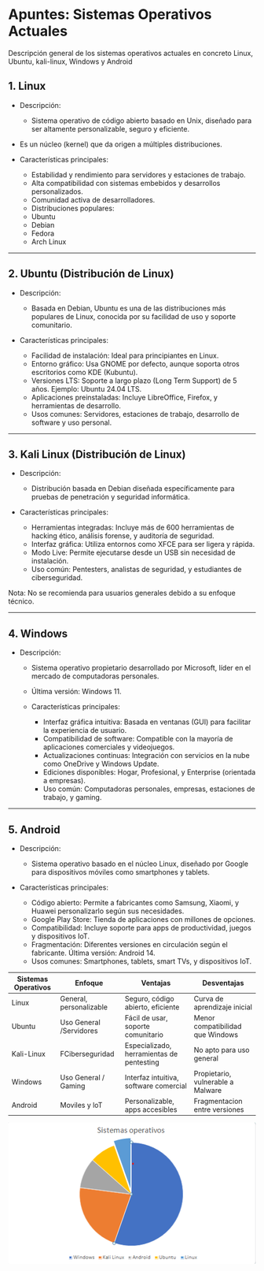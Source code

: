 # Apuntes: Sistemas Operativos Actuales

Descripción general de los sistemas operativos actuales en concreto Linux, Ubuntu, kali-linux, Windows y Android

## 1. Linux

- Descripción:
    - Sistema operativo de código abierto basado en Unix, diseñado para ser altamente personalizable, seguro y eficiente.

- Es un núcleo (kernel) que da origen a múltiples distribuciones.

- Características principales:
    - Estabilidad y rendimiento para servidores y estaciones de trabajo.
	- Alta compatibilidad con sistemas embebidos y desarrollos personalizados.
	- Comunidad activa de desarrolladores.
	- Distribuciones populares:
	- Ubuntu
	- Debian
	- Fedora
	- Arch Linux
________________________________________


## 2. Ubuntu (Distribución de Linux)

- Descripción:
    - Basada en Debian, Ubuntu es una de las distribuciones más populares de Linux, conocida por su facilidad de uso y soporte comunitario.

- Características principales:
    - Facilidad de instalación: Ideal para principiantes en Linux.
    - Entorno gráfico: Usa GNOME por defecto, aunque soporta otros escritorios como KDE (Kubuntu).
    - Versiones LTS: Soporte a largo plazo (Long Term Support) de 5 años. Ejemplo: Ubuntu 24.04 LTS.
    - Aplicaciones preinstaladas: Incluye LibreOffice, Firefox, y herramientas de desarrollo.
    - Usos comunes: Servidores, estaciones de trabajo, desarrollo de software y uso personal.
________________________________________


## 3. Kali Linux (Distribución de Linux)

- Descripción:
    - Distribución basada en Debian diseñada específicamente para pruebas de penetración y seguridad informática.

- Características principales:
    - Herramientas integradas: Incluye más de 600 herramientas de hacking ético, análisis forense, y auditoría de seguridad.
    - Interfaz gráfica: Utiliza entornos como XFCE para ser ligera y rápida.
    - Modo Live: Permite ejecutarse desde un USB sin necesidad de instalación.
    - Uso común: Pentesters, analistas de seguridad, y estudiantes de ciberseguridad.

Nota: No se recomienda para usuarios generales debido a su enfoque técnico.
________________________________________


## 4. Windows

- Descripción:
    - Sistema operativo propietario desarrollado por Microsoft, líder en el mercado de computadoras personales.
    - Última versión: Windows 11.

    - Características principales:
        - Interfaz gráfica intuitiva: Basada en ventanas (GUI) para facilitar la experiencia de usuario.
        - Compatibilidad de software: Compatible con la mayoría de aplicaciones comerciales y videojuegos.
        - Actualizaciones continuas: Integración con servicios en la nube como OneDrive y Windows Update.
        - Ediciones disponibles: Hogar, Profesional, y Enterprise (orientada a empresas).
        - Uso común: Computadoras personales, empresas, estaciones de trabajo, y gaming.
________________________________________


## 5. Android
- Descripción:
    - Sistema operativo basado en el núcleo Linux, diseñado por Google para dispositivos móviles como smartphones y tablets.

- Características principales:
    - Código abierto: Permite a fabricantes como Samsung, Xiaomi, y Huawei personalizarlo según sus necesidades.
    - Google Play Store: Tienda de aplicaciones con millones de opciones.
    - Compatibilidad: Incluye soporte para apps de productividad, juegos y dispositivos IoT.
    - Fragmentación: Diferentes versiones en circulación según el fabricante. Última versión: Android 14.
    - Usos comunes: Smartphones, tablets, smart TVs, y dispositivos IoT.



| Sistemas Operativos | Enfoque | Ventajas | Desventajas |
|---------------|---------------|---------------|-----------|
| Linux | General, personalizable | Seguro, código abierto, eficiente  | Curva de aprendizaje inicial |
| Ubuntu  | Uso General /Servidores | Fácil de usar, soporte comunitario  | Menor compatibilidad que Windows |
| Kali-Linux  | FCiberseguridad  | Especializado, herramientas de pentesting | No apto para uso general |
| Windows  | Uso General / Gaming  | Interfaz intuitiva, software comercial | Propietario, vulnerable a Malware |
| Android | Moviles y loT | Personalizable, apps accesibles | Fragmentacion entre versiones |

![GraficoMarketShareSO](../imagenes/GraficoMarketShareSO.png "GraficoMarketShareSO")
